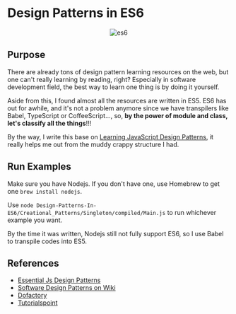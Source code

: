 # Design Patterns in ES6
<div align="center">
  <img src="https://dl.dropboxusercontent.com/u/1412100/es6.jpg" alt="es6" />
</div>

## Purpose
There are already tons of design pattern learning resources on the web, but one can't really learning by reading, right? Especially in software development field, the best way to learn one thing is by doing it yourself.

Aside from this, I found almost all the resources are written in ES5. ES6 has out for awhile, and it's not a problem anymore since we have transpilers like Babel, TypeScript or CoffeeScript..., so, **by the power of module and class, let's classify all the things**!!!

By the way, I write this base on [Learning JavaScript Design Patterns](https://github.com/addyosmani/essential-js-design-patterns), it really helps me out from the muddy crappy structure I had.

## Run Examples
Make sure you have Nodejs. If you don't have one, use Homebrew to get one `brew install nodejs`.

Use `node Design-Patterns-In-ES6/Creational_Patterns/Singleton/compiled/Main.js` to run whichever example you want.

By the time it was written, Nodejs still not fully support ES6, so I use Babel to transpile codes into ES5.  

## References
* [Essential Js Design Patterns](https://github.com/addyosmani/essential-js-design-patterns)
* [Software Design Patterns on Wiki](https://en.wikipedia.org/wiki/Software_design_pattern)
* [Dofactory](http://www.dofactory.com/javascript/design-patterns)
* [Tutorialspoint](http://www.tutorialspoint.com/design_pattern/)
